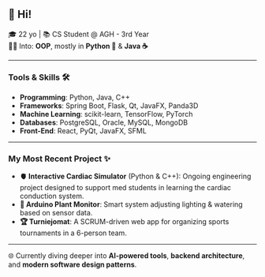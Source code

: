 ## 👋 Hi!

🎓 22 yo | 📚 CS Student @ AGH - 3rd Year  
👩‍💻 Into: **OOP**, mostly in **Python 🐍** & **Java ☕**

---

### Tools & Skills 🛠️
- **Programming**: Python, Java, C++
- **Frameworks**: Spring Boot, Flask, Qt, JavaFX, Panda3D  
- **Machine Learning**: scikit-learn, TensorFlow, PyTorch  
- **Databases**: PostgreSQL, Oracle, MySQL, MongoDB  
- **Front-End**: React, PyQt, JavaFX, SFML  
    
---

### My Most Recent Project ✨
- **🫀 Interactive Cardiac Simulator** (Python & C++): Ongoing engineering project designed to support med students in learning the cardiac conduction system.
- **🌱 Arduino Plant Monitor**: Smart system adjusting lighting & watering based on sensor data.
- **🏆 Turniejomat**: A SCRUM-driven web app for organizing sports tournaments in a 6-person team.
---

🌐 Currently diving deeper into **AI-powered tools**, **backend architecture**, and **modern software design patterns**.
